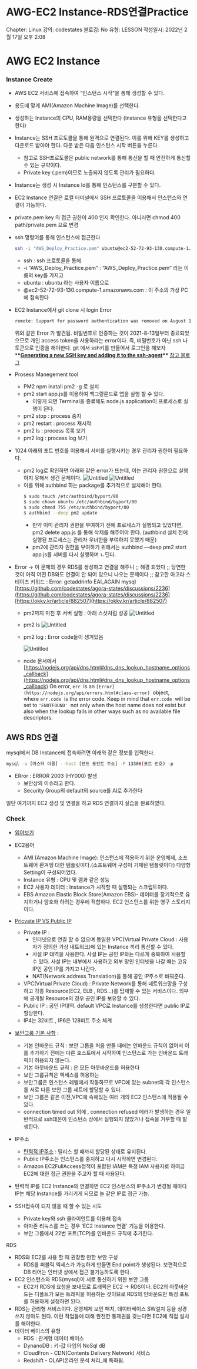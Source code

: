 # AWG-EC2 Instance-RDS연결Practice

Chapter: Linux
강의: codestates
블로깅: No
유형: LESSON
작성일시: 2022년 2월 17일 오후 2:08

# AWG EC2 Instance

### Instance Create

- AWS EC2 서비스에 접속하여 “인스턴스 시작"을 통해 생성할 수 있다.
- 용도에 맞게 AMI(Amazon Machine Image)를 선택한다.
- 생성하는 Instance의 CPU, RAM용량을 선택한다 (Instance 유형을 선택한다고 한다)
- Instance는 SSH 프로토콜을 통해 원격으로 연결된다. 이를 위해 KEY를 생성하고 다운로드 받아야 한다. 다운 받은 다음 인스턴스 시작 버튼을 누른다.
  - 참고로 SSH프로토콜은 public network를 통해 통신을 할 때 안전하게 통신할 수 있는 규약이다.
  - Private key (.pem)이므로 노출되지 않도록 관리가 필요하다.
- Instance는 생성 시 Instance Id를 통해 인스턴스를 구분할 수 있다.

- EC2 Instance 연결은 로컬 터미널에서 SSH 프로토콜을 이용해서 인스턴스와 연결이 가능하다.
- private.pem key 의 접근 권한이 400 인지 확인한다. 아니라면 chmod 400 path/private.pem 으로 변경
- ssh 명령어를 통해 인스턴스에 접근한다

  ```bash
  ssh -i "AWS_Deploy_Practice.pem" ubuntu@ec2-52-72-93-130.compute-1.amazonaws.com
  ```

  - ssh : ssh 프로토콜을 통해
  - -i “AWS_Deploy_Practice.pem” : “AWS_Deploy_Practice.pem” 라는 이름의 key를 가지고
  - ubuntu : ubuntu 라는 사용자 이름으로
  - @ec2-52-72-93-130.compute-1.amazonaws.com : 이 주소의 가상 PC에 접속한다

- EC2 Instance에서 git clone 시 login Error
  ```bash
  remote: Support for password authentication was removed on August 13, 2021. Please use a personal access token instead.
  ```
  위와 같은 Error 가 발견됨. 비밀번호로 인증하는 것이 2021-8-13일부터 종료되었으므로 개인 access token을 사용하라는 error이다. 즉, 비밀번호가 아닌 ssh 나 토큰으로 인증을 해야한다.
  git 에서 ssh키를 만들어서 로그인을 해보자 \***\*[Generating a new SSH key and adding it to the ssh-agent](https://docs.github.com/en/authentication/connecting-to-github-with-ssh/generating-a-new-ssh-key-and-adding-it-to-the-ssh-agent)\*\***
  [참고 블로그](https://velog.io/@loakick/2019-11-19-0011-%EC%9E%91%EC%84%B1%EB%90%A8-2ck34lupye)
- Prosess Manegement tool
  - PM2 npm inatall pm2 -g 로 설치
  - pm2 start app.js를 이용하여 백그랑룬드로 앱을 실행 할 수 있다.
    - 이렇게 되면 Terminal을 종료해도 node.js application이 프로세스로 실행이 된다.
  - pm2 stop : process 중지
  - pm2 restart : process 재시작
  - pm2 ls : process 목록 보기
  - pm2 log : process log 보기
- 1024 아래의 포트 번호를 이용해서 서버를 실행시키는 경우 관리자 권한이 필요하다.
  - pm2 log로 확인하면 아래와 같은 error가 뜨는데, 이는 관리자 권한으로 실행하지 못해서 생긴 문제이다.
    ![Untitled](./img/Untitled.png)
    ![Untitled](./img/Untitled%201.png)
  - 이를 위해 authbind 하는 package를 추가적으로 설치해야 한다.
    ```bash
    $ sudo touch /etc/authbind/byport/80
    $ sudo chown ubuntu /etc/authbind/byport/80
    $ sudo chmod 755 /etc/authbind/byport/80
    $ authbind --deep pm2 update
    ```
    - 만약 이미 관리자 권한을 부여하기 전에 프로세스가 실행되고 있었다면, pm2 delete app.js 를 통해 삭제를 해주어야 한다. (authbind 설치 전에 실행된 프로세스는 관리자 우너한을 부여하지 못했기 때문)
    - pm2에 관리자 권한을 부여하기 위해서는 authbind —deep pm2 start app.js를 서버를 다시 실행하며 ㄴ딘다.
- Error → 이 문제의 경우 RDS를 생성하고 연결을 해주니 ;; 해경 되었다 ;; 당연한 것이 아직 어떤 DB와도 연결이 안 되어 있으니 나오는 문제이다 ;;
  참고한 아고라 스테이츠 키워드 : Error: getaddrinfo EAI_AGAIN mysql
  [https://github.com/codestates/agora-states/discussions/2236](https://github.com/codestates/agora-states/discussions/2236)
  [https://okky.kr/article/882507](https://okky.kr/article/882507)

  - pm2까지 마친 후 서버 실행 : 아래 스샷처럼 성공
    ![Untitled](./img/Untitled%202.png)
  - pm2 ls
    ![Untitled](./img/Untitled%203.png)
  - pm2 log : Error code들이 생겨있음

    ![Untitled](./img/Untitled%204.png)

  - node 문서에서 [https://nodejs.org/api/dns.html#dns_dns_lookup_hostname_options_callback](https://nodejs.org/api/dns.html#dns_dns_lookup_hostname_options_callback)
    On error, `err`
     is an `[Error](https://nodejs.org/api/errors.html#class-error)`
     object, where `err.code`
     is the error code. Keep in mind that `err.code`
     will be set to `'ENOTFOUND'`
     not only when the host name does not exist but also when the lookup fails in other ways such as no available file descriptors.

## AWS RDS 연결

mysql에서 DB Instance에 접속하려면 아래와 같은 정보를 입력한다.

```bash
mysql -u [마스터 이름] --host [엔드 포인트 주소] -P 13306(포트 번호) -p
```

- ERror : ERROR 2003 (HY000) 발생
  - 보안상의 이슈라고 한다.
  - Security Group의 default의 source를 Al로 추가한다

일단 여기까지 EC2 생성 및 연결을 하고 RDS 연결까지 실습을 완료하였다.

### Check

- [읽어보기](https://aws-hyoh.tistory.com/53)
- EC2용어
  - AMI (Amazon Machine Image): 인스턴스에 적용하기 위한 운영체제, 소프트웨어 환겨엥 대한 템플릿이다.(소프트웨어 구성이 기재된 탬플릿이다) 다양항 Setting이 구성되어었다.
  - Instance 유형 : CPU 및 램과 같은 성능
  - EC2 사용자 데이터 : Instance가 시작할 때 실행되는 스크립트이다.
  - EBS Amazon Elastic Block Store(Amazon EBS)- 데이터를 장기적으로 유지하거나 암호화 하려는 경우에 적합하다. EC2 인스턴스를 위한 영구 스토리지이다.
- [Pricvate IP VS Public IP](https://docs.aws.amazon.com/AWSEC2/latest/UserGuide/using-instance-addressing.html)

  - Private IP :
    - 인터넷으로 연결 할 수 없으며 동일한 VPC(Virtual Private Cloud : 사용자가 정의한 가상 네트워크)에 있는 Instance 끼리 통신할 수 있다.
    - 사설 IP 대역을 사용한다. 사설 IP는 공인 IP와는 다르게 중복하여 사용할 수 있다. 사설 IP는 내부에서 사용하고 외부 망인 인터넷을 나갈 때는 고유 IP인 공인 IP를 가지고 나간다.
    - NAT(Network address Translation)을 통해 공인 IP주소로 바꿔준다.
  - VPC(Virtual Private Cloud) : Private Network를 통해 네트워크망을 구성하고 각종 Resource(EC2, ELB , RDS...)를 탑재할 수 있는 서비스이다. 외부에 공개될 Resource의 경우 공인 IP를 보유할 수 있다.
  - Public IP : 공인 IP대역. default VPC로 Instance를 생성한다면 public IP로 할당한다.
  - IP4는 32비트 , IP6은 128비트 주소 체계

- [보안그룹 기본 사항](https://docs.aws.amazon.com/ko_kr/vpc/latest/userguide/VPC_SecurityGroups.html#VPCSecurityGroups) :
  - 기본 인바운드 규칙 : 보안 그룹을 처음 만들 때에는 인바운드 규칙이 없어서 이를 추가하기 전에는 다른 호스트에서 시작하여 인스턴스로 가는 인바운드 트래픽이 허용되지 않는다.
  - 기본 아웃바운드 규칙 : 은 모든 아웃바운드를 허용한다
  - 보안 그룹규칙은 엑세스를 허용하는
  - 보안그룹은 인스턴스 레벨에서 작동하므로 VPC에 있는 subnet의 각 인스턴스를 서로 다른 보안 그룹 세트에 할당할 수 있다.
  - 보안 그룹은 같은 이전,VPC에 속해있는 여러 개의 EC2 인스턴스에 적용될 수 있다.
  - connection timed out 외에 , connection refused 에러가 발생하는 경우 일반적으로 ssh데몬이 인스턴스 상에서 실행되지 않았거나 접속을 거부할 때 발생한다.
- IP주소
  - [탄력적 IP주소](https://docs.aws.amazon.com/ko_kr/AWSEC2/latest/UserGuide/elastic-ip-addresses-eip.html) : 릴리스 할 때까지 할당된 상태로 유지된다.
  - Public IP주소는 인스턴스를 중지하고 다시 시작하면 변경된다.
  - Amazon EC2FullAccess정책이 포함된 IAM은 특정 IAM 사용자로 하여금 EC2에 대한 접근 권한을 주고자 할 때 사용된다.
- 탄력적 IP를 EC2 Instance와 연결하면 EC2 인스턴스의 IP주소가 변경될 때마다 IP는 해당 Instance를 가리키게 되므로 늘 같은 IP로 접근 가능.
- SSH접속이 되지 않을 때 할 수 있는 시도
  - Private key와 ssh 클라이언트를 이용해 접속
  - 아마존 리눅스를 쓰는 경우 ‘EC2 Instance 연결' 기능을 이용한다.
  - 보안 그룹에서 22번 포트(TCP)를 인바운드 규칙에 추가한다.

RDS

- RDS와 EC2를 사용 할 때 권장할 만한 보안 구성
  - RDS를 퍼블릭 엑세스가 가능하게 만들면 End point가 생성된다. 보편적으로 DB 티어는 인터넷 상에서 접근 불가능하도록 한다.
- EC2 인스턴스와 RDS(mysql)이 서로 통신하기 위한 보안 그룹
  - EC2가 RDS에 요청을 보내므로 트래픽은 EC2 → RDS이다. EC2의 아웃바운드는 디폴트가 모든 트래픽을 허용하는 것이므로 RDS의 인바운드만 특정 포트를 허용하게 설정하면 된다.
- RDS는 관리형 서비스이다. 운영체제 보안 패치, 데이터베이스 SW설치 등을 싱경쓰지 않아도 된다. 이런 작업들에 대해 완전한 통제권을 갖는다면 EC2에 직접 설치를 해야한다.
- 데이터 베이스의 유형
  - RDS : 관계형 데이터 베이스
  - DynanoDB : 키-값 타입의 NoSql dB
  - CloudFron - CDN(Contents Delivery Network) 서비스
  - Redshift - OLAP(온라인 분석 처리\_에 특화됨.
